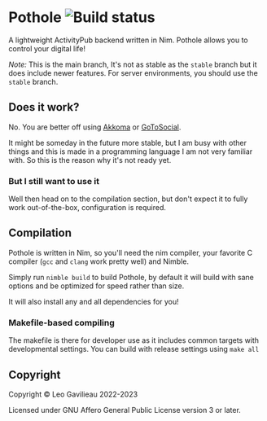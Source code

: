 # Pothole ![Build status](https://ci.vern.cc/api/badges/xmoo/pothole/status.svg)

A lightweight ActivityPub backend written in Nim. Pothole allows you to control your digital life!

*Note:* This is the main branch, It's not as stable as the `stable` branch but it does include newer features. For server environments, you should use the `stable` branch.

## Does it work?

No. You are better off using [Akkoma](https://akkoma.social/) or [GoToSocial](https://gotosocial.org/).

It might be someday in the future more stable, but I am busy with other things and this is made in a programming language I am not very familiar with. So this is the reason why it's not ready yet.

### But I still want to use it

Well then head on to the compilation section, but don't expect it to fully work out-of-the-box, configuration is required.

## Compilation

Pothole is written in Nim, so you'll need the nim compiler, your favorite C compiler (`gcc` and `clang` work pretty well) and Nimble.

Simply run `nimble build` to build Pothole, by default it will build with sane options and be optimized for speed rather than size.

It will also install any and all dependencies for you!

### Makefile-based compiling

The makefile is there for developer use as it includes common targets with developmental settings. You can build with release settings using `make all`

## Copyright

Copyright © Leo Gavilieau 2022-2023

Licensed under GNU Affero General Public License version 3 or later.

